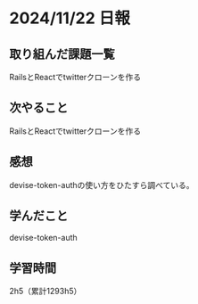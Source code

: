 # 2024/11/22 日報
## 取り組んだ課題一覧
RailsとReactでtwitterクローンを作る

## 次やること
RailsとReactでtwitterクローンを作る

## 感想
devise-token-authの使い方をひたすら調べている。

## 学んだこと
devise-token-auth


## 学習時間
2h5（累計1293h5）
